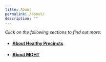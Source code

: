 ```yaml
---
title: About
permalink: /about/
description: ""
---
```

*Click on the following sections to find out more:*
* #### **[About Healthy Precincts](/about/healthy-precincts)** 
* #### **[About MOHT](/about/moht)**